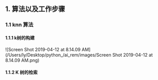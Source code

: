 ## 1. 算法以及工作步骤



### 1.1 knn 算法



#### 1.1.1 k树的构建



![Screen Shot 2019-04-12 at 8.14.09 AM](/Users/ly/Desktop/python_/ai_rem/images/Screen Shot 2019-04-12 at 8.14.09 AM.png)





#### 1.1.2 K 树的检索


